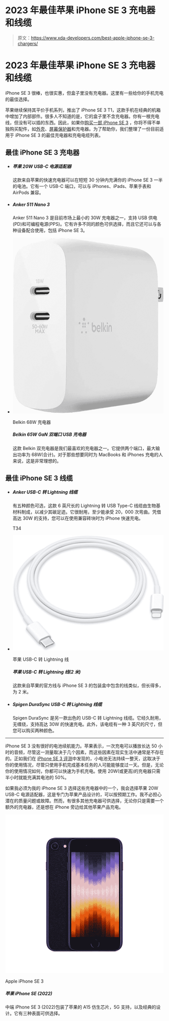 # 2023 年最佳苹果 iPhone SE 3 充电器和线缆

> 原文：<https://www.xda-developers.com/best-apple-iphone-se-3-chargers/>

# 2023 年最佳苹果 iPhone SE 3 充电器和线缆

iPhone SE 3 很棒，也很实惠，但盒子里没有充电器。这里有一些给你的手机充电的最佳选择。

苹果继续保持其平价手机系列，推出了 iPhone SE 3 T1，这款手机在经典的机箱中增加了内部部件。很多人不知道的是，它的盒子里不含充电器。你有一根充电线，但没有可以插的东西。因此，如果你[购买一部 iPhone SE 3](http://www.xda-developers.com/best-apple-iphone-se-3-deals/) ，你将不得不单独购买配件，如[外壳](http://www.xda-developers.com/best-apple-iphone-se-3-cases/)、[屏幕保护器](http://www.xda-developers.com/best-apple-iphone-se-3-screen-protectors/)和充电器。为了帮助你，我们整理了一份目前适用于 iPhone SE 3 的最佳充电器和充电电缆列表。

## 最佳 iPhone SE 3 充电器

*   ##### 苹果 20W USB-C 电源适配器

    这款来自苹果的快速充电器可以在短短 30 分钟内充满你的 iPhone SE 3 一半的电池。它有一个 USB-C 端口，可以与 iPhones、iPads、苹果手表和 AirPods 兼容。

*   ##### Anker 511 Nano 3

    Anker 511 Nano 3 是目前市场上最小的 30W 充电器之一，支持 USB 供电(PD)和可编程电源(PPS)。它有许多不同的颜色可供选择，而且它还可以与各种设备配合使用，包括 iPhone SE 3。

*   <picture>![This Belkin dual charger is my personal favorite. It offers two ports and maxes out at 68W (combined). It's ideal for those who want to charge their MacBooks and iPhones simultaneously.](img/58ea0a7d4afc2c3226ec407ee7df90c6.png)</picture>

    Belkin 68W 充电器

    ##### Belkin 65W GaN 双端口 USB 充电器

    这款 Belkin 双充电器是我们最喜欢的充电器之一。它提供两个端口，最大输出功率为 68W(合计)。对于那些想要同时为 MacBooks 和 iPhones 充电的人来说，这是非常理想的。

## 最佳 iPhone SE 3 线缆

*   ##### Anker USB-C 转 Lightning 线缆

    有五种颜色可选，这款 6 英尺长的 Lightning 转 USB Type-C 线缆由生物基材料制成，以减少其碳足迹。它很耐用，至少能承受 20，000 次弯曲。凭借高达 30W 的支持，您可以在使用兼容砖块时为 iPhone 快速充电。

    T34
*   <picture>![This is Apple's official 1m USB-C to Lightning cable. It supports fast charging on the iPhone SE 3 when paired with a compatible adapter.](img/e26375a94fe6b455f941f3a7854ff6c0.png)</picture>

    苹果 USB-C 转 Lightning 线

    ##### 苹果 USB-C 转 Lightning 线(2 米)

    这款来自苹果的官方线与 iPhone SE 3 的包装盒中包含的线类似，但长得多，为 2 米。

*   ##### Spigen DuraSync USB-C 转 Lightning 线缆

    Spigen DuraSync 是另一款出色的 USB-C 转 Lightning 线缆。它经久耐用，无缠绕，支持高达 30W 的快速充电。此外，该电缆有一种 3 英尺的尺寸，但您可以购买两种颜色。

* * *

iPhone SE 3 没有很好的电池续航能力。苹果表示，一次充电可以播放长达 50 小时的音频，尽管这一测量取决于几个因素，而这些因素在现实生活中通常是不存在的。正如我们在 [iPhone SE 3 评测](http://www.xda-developers.com/apple-iphone-se-3-review/)中发现的，小电池无法持续一整天，这取决于你的使用情况，尽管只使用手机完成基本任务的人可能能够度过一天。但是，无论你的使用情况如何，你都可以快速为手机充电。使用 20W(或更高)的充电器只需半小时就能充满其电池的 50%。

如果我必须为我的 iPhone SE 3 选择这些充电器中的一个，我会选择苹果 20W USB-C 电源适配器，这是专门为苹果产品设计的，可以按预期工作。我不必担心潜在的质量问题或故障。然而，有很多其他充电器可供选择，无论你只是需要一个额外的充电器，还是想在 iPhone 旁边给其他苹果产品充电。

 <picture>![The mid-range iPhone SE 3 (2022) packs Apple's A15 Bionic chip, 5G support, and a classic design. It is available in three finishes to choose from.](img/b322ddc3464f1c39168cee41e0ba7c17.png)</picture> 

Apple iPhone SE 3

##### 苹果 iPhone SE (2022)

中端 iPhone SE 3 (2022)包装了苹果的 A15 仿生芯片，5G 支持，以及经典的设计。它有三种表面可供选择。